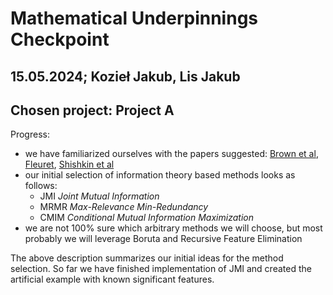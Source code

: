 # Mathematical Underpinnings Checkpoint
## 15.05.2024; Kozieł Jakub, Lis Jakub

## Chosen project: Project A

Progress:
- we have familiarized ourselves with the papers suggested: [Brown et al](https://www.jmlr.org/papers/volume13/brown12a/brown12a.pdf), [Fleuret](https://www.jmlr.org/papers/volume5/fleuret04a/fleuret04a.pdf), [Shishkin et al](https://papers.nips.cc/paper_files/paper/2016/file/d5e2fbef30a4eb668a203060ec8e5eef-Paper.pdf)
- our initial selection of information theory based methods looks as follows:
  - JMI *Joint Mutual Information*
  - MRMR *Max-Relevance Min-Redundancy*
  - CMIM *Conditional Mutual Information Maximization*
- we are not 100% sure which arbitrary methods we will choose, but most probably we will leverage Boruta and Recursive Feature Elimination

The above description summarizes our initial ideas for the method selection. So far we have finished implementation of JMI and created the artificial example with known significant features.
